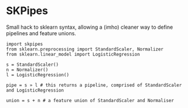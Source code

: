 # SKPipes

Small hack to sklearn syntax, allowing a (imho) cleaner way to define pipelines and feature unions.

```
import skpipes
from sklearn.preprocessing import StandardScaler, Normalizer
from sklearn.linear_model import LogisticRegression

s = StandardScaler()
n = Normalizer()
l = LogisticRegression()

pipe = s » l # this returns a pipeline, comprised of StandardScaler and LogisticRegression

union = s + n # a feature union of StandardScaler and Normaliser

```
